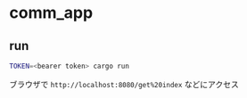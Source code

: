 # comm_app

## run

```sh
TOKEN=<bearer token> cargo run
```

ブラウザで `http://localhost:8080/get%20index` などにアクセス
